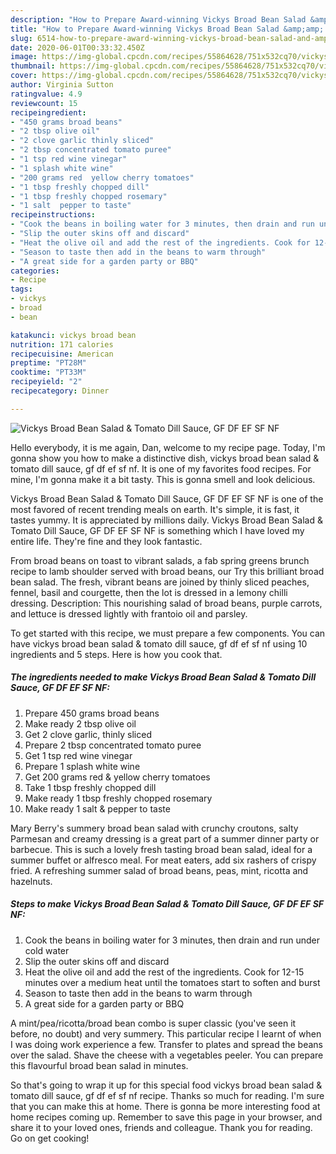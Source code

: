 ```yaml
---
description: "How to Prepare Award-winning Vickys Broad Bean Salad &amp;amp; Tomato Dill Sauce, GF DF EF SF NF"
title: "How to Prepare Award-winning Vickys Broad Bean Salad &amp;amp; Tomato Dill Sauce, GF DF EF SF NF"
slug: 6514-how-to-prepare-award-winning-vickys-broad-bean-salad-and-amp-tomato-dill-sauce-gf-df-ef-sf-nf
date: 2020-06-01T00:33:32.450Z
image: https://img-global.cpcdn.com/recipes/55864628/751x532cq70/vickys-broad-bean-salad-tomato-dill-sauce-gf-df-ef-sf-nf-recipe-main-photo.jpg
thumbnail: https://img-global.cpcdn.com/recipes/55864628/751x532cq70/vickys-broad-bean-salad-tomato-dill-sauce-gf-df-ef-sf-nf-recipe-main-photo.jpg
cover: https://img-global.cpcdn.com/recipes/55864628/751x532cq70/vickys-broad-bean-salad-tomato-dill-sauce-gf-df-ef-sf-nf-recipe-main-photo.jpg
author: Virginia Sutton
ratingvalue: 4.9
reviewcount: 15
recipeingredient:
- "450 grams broad beans"
- "2 tbsp olive oil"
- "2 clove garlic thinly sliced"
- "2 tbsp concentrated tomato puree"
- "1 tsp red wine vinegar"
- "1 splash white wine"
- "200 grams red  yellow cherry tomatoes"
- "1 tbsp freshly chopped dill"
- "1 tbsp freshly chopped rosemary"
- "1 salt  pepper to taste"
recipeinstructions:
- "Cook the beans in boiling water for 3 minutes, then drain and run under cold water"
- "Slip the outer skins off and discard"
- "Heat the olive oil and add the rest of the ingredients. Cook for 12-15 minutes over a medium heat until the tomatoes start to soften and burst"
- "Season to taste then add in the beans to warm through"
- "A great side for a garden party or BBQ"
categories:
- Recipe
tags:
- vickys
- broad
- bean

katakunci: vickys broad bean 
nutrition: 171 calories
recipecuisine: American
preptime: "PT28M"
cooktime: "PT33M"
recipeyield: "2"
recipecategory: Dinner

---
```



![Vickys Broad Bean Salad &amp; Tomato Dill Sauce, GF DF EF SF NF](https://img-global.cpcdn.com/recipes/55864628/751x532cq70/vickys-broad-bean-salad-tomato-dill-sauce-gf-df-ef-sf-nf-recipe-main-photo.jpg)

Hello everybody, it is me again, Dan, welcome to my recipe page. Today, I'm gonna show you how to make a distinctive dish, vickys broad bean salad &amp; tomato dill sauce, gf df ef sf nf. It is one of my favorites food recipes. For mine, I'm gonna make it a bit tasty. This is gonna smell and look delicious.

Vickys Broad Bean Salad &amp; Tomato Dill Sauce, GF DF EF SF NF is one of the most favored of recent trending meals on earth. It's simple, it is fast, it tastes yummy. It is appreciated by millions daily. Vickys Broad Bean Salad &amp; Tomato Dill Sauce, GF DF EF SF NF is something which I have loved my entire life. They're fine and they look fantastic.

From broad beans on toast to vibrant salads, a fab spring greens brunch recipe to lamb shoulder served with broad beans, our Try this brilliant broad bean salad. The fresh, vibrant beans are joined by thinly sliced peaches, fennel, basil and courgette, then the lot is dressed in a lemony chilli dressing. Description: This nourishing salad of broad beans, purple carrots, and lettuce is dressed lightly with frantoio oil and parsley.


To get started with this recipe, we must prepare a few components. You can have vickys broad bean salad &amp; tomato dill sauce, gf df ef sf nf using 10 ingredients and 5 steps. Here is how you cook that.

<!--inarticleads1-->

##### The ingredients needed to make Vickys Broad Bean Salad &amp; Tomato Dill Sauce, GF DF EF SF NF:

1. Prepare 450 grams broad beans
1. Make ready 2 tbsp olive oil
1. Get 2 clove garlic, thinly sliced
1. Prepare 2 tbsp concentrated tomato puree
1. Get 1 tsp red wine vinegar
1. Prepare 1 splash white wine
1. Get 200 grams red &amp; yellow cherry tomatoes
1. Take 1 tbsp freshly chopped dill
1. Make ready 1 tbsp freshly chopped rosemary
1. Make ready 1 salt &amp; pepper to taste


Mary Berry&#39;s summery broad bean salad with crunchy croutons, salty Parmesan and creamy dressing is a great part of a summer dinner party or barbecue. This is such a lovely fresh tasting broad bean salad, ideal for a summer buffet or alfresco meal. For meat eaters, add six rashers of crispy fried. A refreshing summer salad of broad beans, peas, mint, ricotta and hazelnuts. 

<!--inarticleads2-->

##### Steps to make Vickys Broad Bean Salad &amp; Tomato Dill Sauce, GF DF EF SF NF:

1. Cook the beans in boiling water for 3 minutes, then drain and run under cold water
1. Slip the outer skins off and discard
1. Heat the olive oil and add the rest of the ingredients. Cook for 12-15 minutes over a medium heat until the tomatoes start to soften and burst
1. Season to taste then add in the beans to warm through
1. A great side for a garden party or BBQ


A mint/pea/ricotta/broad bean combo is super classic (you&#39;ve seen it before, no doubt) and very summery. This particular recipe I learnt of when I was doing work experience a few. Transfer to plates and spread the beans over the salad. Shave the cheese with a vegetables peeler. You can prepare this flavourful broad bean salad in minutes. 

So that's going to wrap it up for this special food vickys broad bean salad &amp; tomato dill sauce, gf df ef sf nf recipe. Thanks so much for reading. I'm sure that you can make this at home. There is gonna be more interesting food at home recipes coming up. Remember to save this page in your browser, and share it to your loved ones, friends and colleague. Thank you for reading. Go on get cooking!
